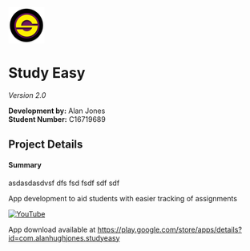 ![alt text](https://github.com/AlanJonesDIT/StudyEase/blob/master/App/app/src/main/res/mipmap-hdpi/ic_launcher_round.png "Study Easy logo")  

# Study Easy
*Version 2.0*  

**Development by:** Alan Jones  
**Student Number:** C16719689  

## Project Details  
#### Summary  
asdasdasdvsf dfs fsd fsdf sdf sdf 

App development to aid students with easier tracking of assignments  

[![YouTube](https://img.youtube.com/vi/1z_0wQoKoTg/0.jpg)](https://www.youtube.com/watch?v=1z_0wQoKoTg)

App download available at https://play.google.com/store/apps/details?id=com.alanhughjones.studyeasy
